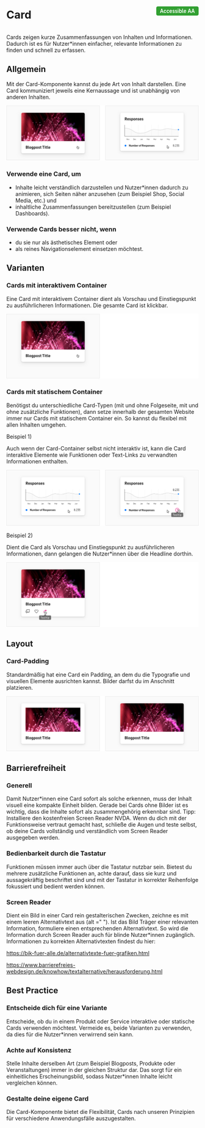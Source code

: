 <div style="display: inline-flex; align-items: center; justify-content: space-between; width: 100%;">
    <h1>Card</h1>
    <img src="assets/aa.png" alt="Accessible AA" />
</div>

Cards zeigen kurze Zusammenfassungen von Inhalten und Informationen. Dadurch ist es für Nutzer\*innen einfacher, relevante Informationen zu finden und schnell zu erfassen.

## Allgemein

Mit der Card-Komponente kannst du jede Art von Inhalt darstellen. Eine Card kommuniziert jeweils eine Kernaussage und ist unabhängig von anderen Inhalten.

![Image Name](./img/cards_allgemein.png)

### Verwende eine Card, um

- Inhalte leicht verständlich darzustellen und Nutzer\*innen dadurch zu animieren, sich Seiten näher anzusehen (zum Beispiel Shop, Social Media, etc.) und
- inhaltliche Zusammenfassungen bereitzustellen (zum Beispiel Dashboards).

### Verwende Cards besser nicht, wenn

- du sie nur als ästhetisches Element oder
- als reines Navigationselement einsetzen möchtest.

## Varianten

### Cards mit interaktivem Container

Eine Card mit interaktivem Container dient als Vorschau und Einstiegspunkt zu ausführlicheren Informationen. Die gesamte Card ist klickbar.

![Image Name](./img/card-interactive.png)

### Cards mit statischem Container

Benötigst du unterschiedliche Card-Typen (mit und ohne Folgeseite, mit und ohne zusätzliche Funktionen), dann setze innerhalb der gesamten Website immer nur Cards mit statischem Container ein. So kannst du flexibel mit allen Inhalten umgehen.

Beispiel 1)

Auch wenn der Card-Container selbst nicht interaktiv ist, kann die Card interaktive Elemente wie Funktionen oder Text-Links zu verwandten Informationen enthalten.

![Image Name](./img/cards-static-bsp1.png)

Beispiel 2)

Dient die Card als Vorschau und Einstiegspunkt zu ausführlicheren Informationen, dann gelangen die Nutzer\*innen über die Headline dorthin.

![Image Name](./img/cards-static-bsp2.png)

## Layout

### Card-Padding

Standardmäßig hat eine Card ein Padding, an dem du die Typografie und visuellen Elemente ausrichten kannst. Bilder darfst du im Anschnitt platzieren.

![Image Name](./img/cards-padding.png)

## Barrierefreiheit

### Generell

Damit Nutzer\*innen eine Card sofort als solche erkennen, muss der Inhalt visuell eine kompakte Einheit bilden. Gerade bei Cards ohne Bilder ist es wichtig, dass die Inhalte sofort als zusammengehörig erkennbar sind. Tipp: Installiere den kostenfreien Screen Reader NVDA. Wenn du dich mit der Funktionsweise vertraut gemacht hast, schließe die Augen und teste selbst, ob deine Cards vollständig und verständlich vom Screen Reader ausgegeben werden.

### Bedienbarkeit durch die Tastatur

Funktionen müssen immer auch über die Tastatur nutzbar sein. Bietest du mehrere zusätzliche Funktionen an, achte darauf, dass sie kurz und aussagekräftig beschriftet sind und mit der Tastatur in korrekter Reihenfolge fokussiert und bedient werden können.

### Screen Reader

Dient ein Bild in einer Card rein gestalterischen Zwecken, zeichne es mit einem leeren Alternativtext aus (alt =" "). Ist das Bild Träger einer relevanten Information, formuliere einen entsprechenden Alternativtext. So wird die Information durch Screen Reader auch für blinde Nutzer\*innen zugänglich. Informationen zu korrekten Alternativtexten findest du hier:

https://bik-fuer-alle.de/alternativtexte-fuer-grafiken.html

https://www.barrierefreies-webdesign.de/knowhow/textalternative/herausforderung.html

## Best Practice

### Entscheide dich für eine Variante

Entscheide, ob du in einem Produkt oder Service interaktive oder statische Cards verwenden möchtest. Vermeide es, beide Varianten zu verwenden, da dies für die Nutzer\*innen verwirrend sein kann.

### Achte auf Konsistenz

Stelle Inhalte derselben Art (zum Beispiel Blogposts, Produkte oder Veranstaltungen) immer in der gleichen Struktur dar. Das sorgt für ein einheitliches Erscheinungsbild, sodass Nutzer\*innen Inhalte leicht vergleichen können.

### Gestalte deine eigene Card

Die Card-Komponente bietet die Flexibilität, Cards nach unseren Prinzipien für verschiedene Anwendungsfälle auszugestalten.
